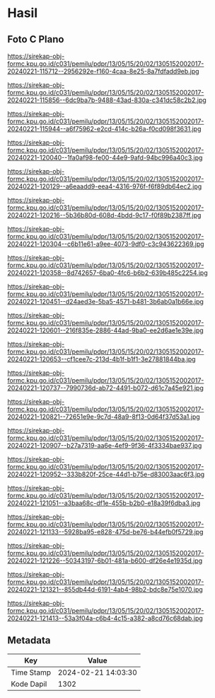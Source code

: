 # Hasil

## Foto C Plano

https://sirekap-obj-formc.kpu.go.id/c031/pemilu/pdpr/13/05/15/20/02/1305152002017-20240221-115712--2956292e-f160-4caa-8e25-8a7fdfadd9eb.jpg

https://sirekap-obj-formc.kpu.go.id/c031/pemilu/pdpr/13/05/15/20/02/1305152002017-20240221-115856--6dc9ba7b-9488-43ad-830a-c341dc58c2b2.jpg

https://sirekap-obj-formc.kpu.go.id/c031/pemilu/pdpr/13/05/15/20/02/1305152002017-20240221-115944--a6f75962-e2cd-414c-b26a-f0cd098f3631.jpg

https://sirekap-obj-formc.kpu.go.id/c031/pemilu/pdpr/13/05/15/20/02/1305152002017-20240221-120040--1fa0af98-fe00-44e9-9afd-94bc996a40c3.jpg

https://sirekap-obj-formc.kpu.go.id/c031/pemilu/pdpr/13/05/15/20/02/1305152002017-20240221-120129--a6eaadd9-eea4-4316-976f-f6f89db64ec2.jpg

https://sirekap-obj-formc.kpu.go.id/c031/pemilu/pdpr/13/05/15/20/02/1305152002017-20240221-120216--5b36b80d-608d-4bdd-9c17-f0f89b2387ff.jpg

https://sirekap-obj-formc.kpu.go.id/c031/pemilu/pdpr/13/05/15/20/02/1305152002017-20240221-120304--c6b11e61-a9ee-4073-9df0-c3c943622369.jpg

https://sirekap-obj-formc.kpu.go.id/c031/pemilu/pdpr/13/05/15/20/02/1305152002017-20240221-120358--8d742657-6ba0-4fc6-b6b2-639b485c2254.jpg

https://sirekap-obj-formc.kpu.go.id/c031/pemilu/pdpr/13/05/15/20/02/1305152002017-20240221-120451--d24aed3e-5ba5-4571-b481-3b6ab0a1b66e.jpg

https://sirekap-obj-formc.kpu.go.id/c031/pemilu/pdpr/13/05/15/20/02/1305152002017-20240221-120601--216f835e-2886-44ad-9ba0-ee2d6ae1e39e.jpg

https://sirekap-obj-formc.kpu.go.id/c031/pemilu/pdpr/13/05/15/20/02/1305152002017-20240221-120653--cf1cee7c-213d-4b1f-b1f1-3e27881844ba.jpg

https://sirekap-obj-formc.kpu.go.id/c031/pemilu/pdpr/13/05/15/20/02/1305152002017-20240221-120737--7990736d-ab72-4491-b072-d61c7a45e921.jpg

https://sirekap-obj-formc.kpu.go.id/c031/pemilu/pdpr/13/05/15/20/02/1305152002017-20240221-120821--72651e9e-9c7d-48a9-8f13-0d64f37d53a1.jpg

https://sirekap-obj-formc.kpu.go.id/c031/pemilu/pdpr/13/05/15/20/02/1305152002017-20240221-120907--b27a7319-aa6e-4ef9-9f36-4f3334bae937.jpg

https://sirekap-obj-formc.kpu.go.id/c031/pemilu/pdpr/13/05/15/20/02/1305152002017-20240221-120952--333b820f-25ce-44d1-b75e-d83003aac6f3.jpg

https://sirekap-obj-formc.kpu.go.id/c031/pemilu/pdpr/13/05/15/20/02/1305152002017-20240221-121051--a3baa68c-df1e-455b-b2b0-e18a39f6dba3.jpg

https://sirekap-obj-formc.kpu.go.id/c031/pemilu/pdpr/13/05/15/20/02/1305152002017-20240221-121133--5928ba95-e828-475d-be76-b44efb0f5729.jpg

https://sirekap-obj-formc.kpu.go.id/c031/pemilu/pdpr/13/05/15/20/02/1305152002017-20240221-121226--50343197-6b01-481a-b600-df26e4e1935d.jpg

https://sirekap-obj-formc.kpu.go.id/c031/pemilu/pdpr/13/05/15/20/02/1305152002017-20240221-121321--855db44d-6191-4ab4-98b2-bdc8e75e1070.jpg

https://sirekap-obj-formc.kpu.go.id/c031/pemilu/pdpr/13/05/15/20/02/1305152002017-20240221-121413--53a3f04a-c6b4-4c15-a382-a8cd76c68dab.jpg


## Metadata

| Key        | Value               |
| ---------- | ------------------- |
| Time Stamp | 2024-02-21 14:03:30 |
| Kode Dapil | 1302                |



